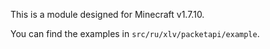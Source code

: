 This is a module designed for Minecraft v1.7.10.

You can find the examples in `src/ru/xlv/packetapi/example`.